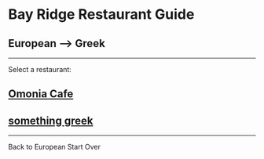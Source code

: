 # Bay Ridge Restaurant Guide
## European --> Greek
---
Select a restaurant:
## [Omonia Cafe](https://omoniacafe.com/)

##  [something greek](https://www.somethingreekonline.com/)
---
Back to European
Start Over